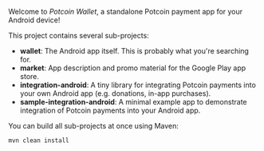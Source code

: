 Welcome to _Potcoin Wallet_, a standalone Potcoin payment app for your Android device!

This project contains several sub-projects:

 * __wallet__:
     The Android app itself. This is probably what you're searching for.
 * __market__:
     App description and promo material for the Google Play app store.
 * __integration-android__:
     A tiny library for integrating Potcoin payments into your own Android app
     (e.g. donations, in-app purchases).
 * __sample-integration-android__:
     A minimal example app to demonstrate integration of Potcoin payments into
     your Android app.

You can build all sub-projects at once using Maven:

`mvn clean install`
